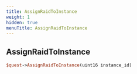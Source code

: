 ```yaml
---
title: AssignRaidToInstance
weight: 1
hidden: true
menuTitle: AssignRaidToInstance
---
```

## AssignRaidToInstance
```perl
$quest->AssignRaidToInstance(uint16 instance_id)
```